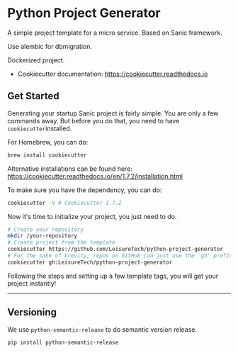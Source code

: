 # Python Project Generator

A simple project template for a micro service. Based on Sanic framework.

Use alembic for dbmigration.

Dockerized project.

- Cookiecutter documentation: https://cookiecutter.readthedocs.io

## Get Started

Generating your startup Sanic project is fairly simple. You are only a few
commands away.
But before you do that, you need to have `cookiecutter`installed.

For Homebrew, you can do:
```bash
brew install cookiecutter
```
Alternative installations can be found here:
https://cookiecutter.readthedocs.io/en/1.7.2/installation.html

To make sure you have the dependency, you can do:
```bash
cookiecutter -V # Cookiecutter 1.7.2
```

Now it's time to initialize your project, you just need to do.

```bash
# Create your repository
mkdir /your-repository
# Create project from the template
cookiecutter https://github.com/LeisureTech/python-project-generator
# For the sake of brevity, repos on GitHub can just use the 'gh' prefix
cookiecutter gh:LeisureTech/python-project-generator
```
Following the steps and setting up a few template tags,
you will get your project instantly!

---
## Versioning
We use `python-semantic-release` to do semantic version release.
```bash
pip install python-semantic-release
```
